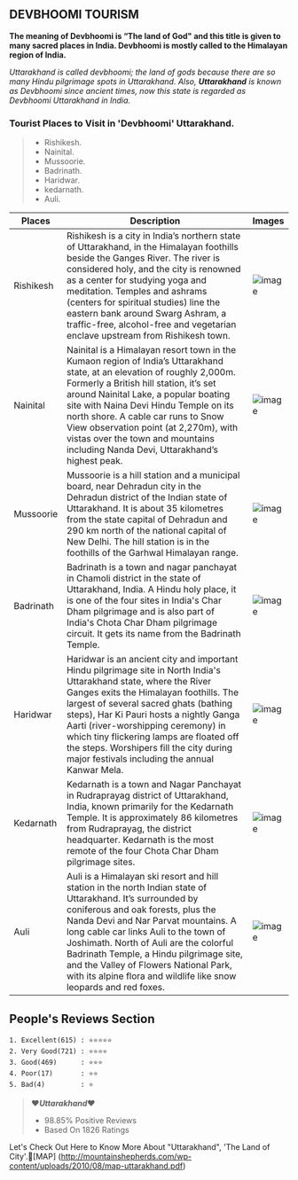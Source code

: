 ## DEVBHOOMI TOURISM
**The meaning of Devbhoomi is **“The land of God"** and this title is given to many sacred places in India. Devbhoomi is mostly called to the Himalayan region of India.**

*Uttarakhand is called devbhoomi; the land of gods because there are so many Hindu pilgrimage spots in Uttarakhand. Also, **Uttarakhand** is known as Devbhoomi since ancient times, now this state is regarded as Devbhoomi Uttarakhand in India.*

### Tourist Places to Visit in **'Devbhoomi'** Uttarakhand.
> - Rishikesh.  
> - Nainital. 
> - Mussoorie. 
> - Badrinath. 
> - Haridwar. 
> - kedarnath. 
> - Auli.

| Places | Description | Images |
| ----------- | ----------- | ---------- |
| Rishikesh | Rishikesh is a city in India’s northern state of Uttarakhand, in the Himalayan foothills beside the Ganges River. The river is considered holy, and the city is renowned as a center for studying yoga and meditation. Temples and ashrams (centers for spiritual studies) line the eastern bank around Swarg Ashram, a traffic-free, alcohol-free and vegetarian enclave upstream from Rishikesh town.  |![image](https://user-images.githubusercontent.com/113286570/202907977-5c322625-62b3-4ddc-89fd-51b0e7239470.png) |
| Nainital | Nainital is a Himalayan resort town in the Kumaon region of India’s Uttarakhand state, at an elevation of roughly 2,000m. Formerly a British hill station, it’s set around Nainital Lake, a popular boating site with Naina Devi Hindu Temple on its north shore. A cable car runs to Snow View observation point (at 2,270m), with vistas over the town and mountains including Nanda Devi, Uttarakhand’s highest peak. | ![image](https://user-images.githubusercontent.com/113286570/202906977-5bb02ef4-f46b-4b59-9054-51d2bb9addd9.png)
| Mussoorie | Mussoorie is a hill station and a municipal board, near Dehradun city in the Dehradun district of the Indian state of Uttarakhand. It is about 35 kilometres from the state capital of Dehradun and 290 km north of the national capital of New Delhi. The hill station is in the foothills of the Garhwal Himalayan range.| ![image](https://user-images.githubusercontent.com/113286570/202907175-0252bab9-7eb6-47ee-9f12-a49e95d5a648.png) |
| Badrinath | Badrinath is a town and nagar panchayat in Chamoli district in the state of Uttarakhand, India. A Hindu holy place, it is one of the four sites in India's Char Dham pilgrimage and is also part of India's Chota Char Dham pilgrimage circuit. It gets its name from the Badrinath Temple.  |![image](https://user-images.githubusercontent.com/113286570/202908114-77ec9a5e-1ea8-4bb9-887c-8b41d9c19121.png) |
| Haridwar | Haridwar is an ancient city and important Hindu pilgrimage site in North India's Uttarakhand state, where the River Ganges exits the Himalayan foothills. The largest of several sacred ghats (bathing steps), Har Ki Pauri hosts a nightly Ganga Aarti (river-worshipping ceremony) in which tiny flickering lamps are floated off the steps. Worshipers fill the city during major festivals including the annual Kanwar Mela. | ![image](https://user-images.githubusercontent.com/113286570/202908286-13a5a300-4a09-4305-8158-a5eaab7c8e0d.png) |
| Kedarnath | Kedarnath is a town and Nagar Panchayat in Rudraprayag district of Uttarakhand, India, known primarily for the Kedarnath Temple. It is approximately 86 kilometres from Rudraprayag, the district headquarter. Kedarnath is the most remote of the four Chota Char Dham pilgrimage sites.| ![image](https://user-images.githubusercontent.com/113286570/202907635-09348de6-3804-4254-8809-d5295eeee3dd.png) |
| Auli | Auli is a Himalayan ski resort and hill station in the north Indian state of Uttarakhand. It’s surrounded by coniferous and oak forests, plus the Nanda Devi and Nar Parvat mountains. A long cable car links Auli to the town of Joshimath. North of Auli are the colorful Badrinath Temple, a Hindu pilgrimage site, and the Valley of Flowers National Park, with its alpine flora and wildlife like snow leopards and red foxes.| ![image](https://user-images.githubusercontent.com/113286570/202907881-a97ed78f-7f70-48e1-b62e-bbbda837ae01.png) |

## People's Reviews Section 
  ~~~
  1. Excellent(615) : ⭐⭐⭐⭐⭐
  2. Very Good(721) : ⭐⭐⭐⭐
  3. Good(469)      : ⭐⭐⭐
  4. Poor(17)       : ⭐⭐
  5. Bad(4)         : ⭐
  ~~~
  > :heart:_**Uttarakhand**_:heart:
 > - 98.85% Positive Reviews
 > - Based On 1826 Ratings
 
 Let's Check Out Here to Know More About "Uttarakhand", 'The Land of City'.:green_heart:[MAP] (http://mountainshepherds.com/wp-content/uploads/2010/08/map-uttarakhand.pdf)
